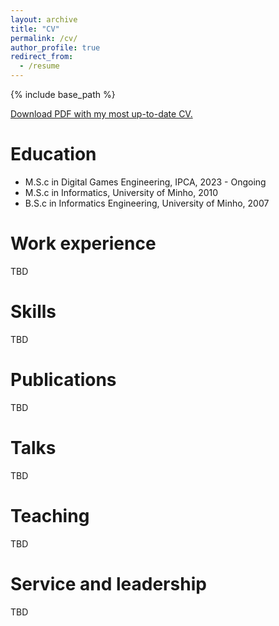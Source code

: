 ```yaml
---
layout: archive
title: "CV"
permalink: /cv/
author_profile: true
redirect_from:
  - /resume
---
```


{% include base_path %}

[Download PDF with my most up-to-date CV.](https://edbrito.dev/files/202408-CV.pdf)


Education
======
* M.S.c in Digital Games Engineering, IPCA, 2023 - Ongoing
* M.S.c in Informatics, University of Minho, 2010
* B.S.c in Informatics Engineering, University of Minho, 2007

Work experience
======

TBD  

Skills
======

TBD  

Publications
======

TBD  

<!--  <ul>{% for post in site.publications reversed %}
    {% include archive-single-cv.html %}
  {% endfor %}</ul> -->
  
Talks
======

TBD  

<!--
  <ul>{% for post in site.talks reversed %}
    {% include archive-single-talk-cv.html  %}
  {% endfor %}</ul>
  -->

Teaching
======

TBD  

  <!-- <ul>{% for post in site.teaching reversed %}
    {% include archive-single-cv.html %}
  {% endfor %}</ul>
  -->

Service and leadership
======

TBD  

<!-- * Currently signed in to 43 different slack teams -->

